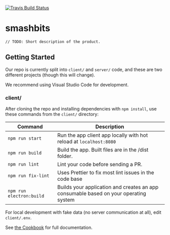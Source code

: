 [![Travis Build Status][build-badge]][build]

# smashbits

```
// TODO: Short description of the product.
```

## Getting Started

Our repo is currently split into `client/` and `server/` code, and these are two different projects (though this will change).

We recommend using Visual Studio Code for development.

### client/

After cloning the repo and installing dependencies with `npm install`, use these commands from the `client/` directory:

| Command                  | Description                                                                          |
| ------------------------ | ------------------------------------------------------------------------------------ |
| `npm run start`          | Run the app client app locally with hot reload at `localhost:8080`                   |
| `npm run build`          | Build the app. Built files are in the /dist folder.                                  |
| `npm run lint`           | Lint your code before sending a PR.                                                  |
| `npm run fix-lint`       | Uses Prettier to fix most lint issues in the code base                               |
| `npm run electron:build` | Builds your application and creates an app consumable based on your operating system |

For local development with fake data (no server communication at all), edit `client/.env`.

See [the Cookbook](https://github.com/hopskipnfall/smashbits/wiki/Cookbook) for full documentation.

[build-badge]: https://travis-ci.org/hopskipnfall/smashbits.svg?branch=master&style=style=flat-square
[build]: https://travis-ci.org/hopskipnfall/smashbits
